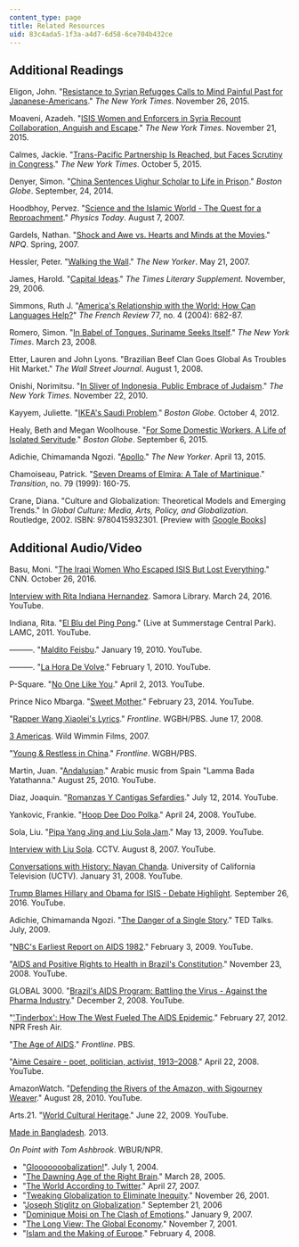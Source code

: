 ```yaml
---
content_type: page
title: Related Resources
uid: 83c4ada5-1f3a-a4d7-6d58-6ce704b432ce
---
```


Additional Readings
-------------------

Eligon, John. "[Resistance to Syrian Refugges Calls to Mind Painful Past for Japanese-Americans](https://www.nytimes.com/2015/11/27/us/for-japanese-americans-resistance-to-syrian-refugees-recalls-long-ago-fears.html?emc=edit_th_20151127&nl=todaysheadlines&nlid=36023456&_r=0)." _The New York Times_. November 26, 2015.

Moaveni, Azadeh. "[ISIS Women and Enforcers in Syria Recount Collaboration, Anguish and Escape](https://www.nytimes.com/2015/11/22/world/middleeast/isis-wives-and-enforcers-in-syria-recount-collaboration-anguish-and-escape.html?emc=edit_th_20151122&nl=todaysheadlines&nlid=36023456&_r=0)." _The New York Times_. November 21, 2015.

Calmes, Jackie. "[Trans-Pacific Partnership Is Reached, but Faces Scrutiny in Congress](https://www.nytimes.com/2015/10/06/business/trans-pacific-partnership-trade-deal-is-reached.html?emc=edit_th_20151006&nl=todaysheadlines&nlid=36023456&_r=0)." _The New York Times_. October 5, 2015.

Denyer, Simon. "[China Sentences Uighur Scholar to Life in Prison](http://www.bostonglobe.com/news/world/2014/09/23/china-sentences-moderate-uighur-scholar-life-prison-for-separatism/YLxf2wFBXly2PMNQM9s9JO/story.html)." _Boston Globe_. September, 24, 2014.

Hoodbhoy, Pervez. "[Science and the Islamic World - The Quest for a Reproachment](http://muslim-science.com/science-and-the-islamic-world-the-quest-for-a-reproachment-pervez-hoodbhoy/)." _Physics Today_. August 7, 2007.

Gardels, Nathan. "[Shock and Awe vs. Hearts and Minds at the Movies](http://www.digitalnpq.org/archive/2007_spring/03_gardels_medavoy.html)." _NPQ_. Spring, 2007.

Hessler, Peter. "[Walking the Wall](http://www.newyorker.com/magazine/2007/05/21/walking-the-wall)." _The New Yorker_. May 21, 2007.

James, Harold. "[Capital Ideas](http://www.the-tls.co.uk/articles/private/capital-ideas/)." _The Times Literary Supplement._ November, 29, 2006.

Simmons, Ruth J. "[America's Relationship with the World: How Can Languages Help?](http://www.jstor.org/stable/25479457)" _The French Review_ 77, no. 4 (2004): 682-87.

Romero, Simon. "[In Babel of Tongues, Suriname Seeks Itself](http://www.nytimes.com/2008/03/23/world/americas/23suriname.html?_r=1&ref=world&oref=slogin)." _The New York Times_. March 23, 2008.

Etter, Lauren and John Lyons. "Brazilian Beef Clan Goes Global As Troubles Hit Market." _The Wall Street Journal_. August 1, 2008.

Onishi, Norimitsu. "[In Sliver of Indonesia, Public Embrace of Judaism](http://www.nytimes.com/2010/11/23/world/asia/23indo.html?_r=1&emc=eta1)." _The New York Times_. November 22, 2010.

Kayyem, Juliette. "[IKEA's Saudi Problem](http://www.bostonglobe.com/opinion/editorials/2012/10/04/ikea-gives-saudi-arabia-pass/ylQI8VEqpmTtyU1qgS4DZI/story.html?event=event12)." _Boston Globe_. October 4, 2012.

Healy, Beth and Megan Woolhouse. "[For Some Domestic Workers, A Life of Isolated Servitude](http://www.bostonglobe.com/business/2015/09/05/domestic/QPgC2J1fczxkPVQl2ZxF8M/story.html)." _Boston Globe_. September 6, 2015.

Adichie, Chimamanda Ngozi. "[Apollo](http://www.newyorker.com/magazine/2015/04/13/apollo)." _The New Yorker_. April 13, 2015.

Chamoiseau, Patrick. "[Seven Dreams of Elmira: A Tale of Martinique](http://www.jstor.org/stable/2903192)." _Transition_, no. 79 (1999): 160-75.

Crane, Diana. "Culture and Globalization: Theoretical Models and Emerging Trends." In _Global Culture: Media, Arts, Policy, and Globalization_. Routledge, 2002. ISBN: 9780415932301. \[Preview with [Google Books](https://books.google.com/books?id=5M5DlUiscucC&lpg=PP1&pg=PA1#v=onepage&q&f=false)\]

Additional Audio/Video
----------------------

Basu, Moni. "[The Iraqi Women Who Escaped ISIS But Lost Everything](http://www.cnn.com/2016/10/26/middleeast/mosul-offensive-women-escaped-isis/index.html)." CNN. October 26, 2016.

[Interview with Rita Indiana Hernandez](https://www.youtube.com/watch?v=vI4Gj2w0Z0Q). Samora Library. March 24, 2016. YouTube.

Indiana, Rita. "[El Blu del Ping Pong](https://www.youtube.com/watch?v=Ip2Gf4dYBfU)." (Live at Summerstage Central Park). LAMC, 2011. YouTube.

———. "[Maldito Feisbu](https://www.youtube.com/watch?v=dx-IKrGvwpE)." January 19, 2010. YouTube.

———. "[La Hora De Volve](https://www.youtube.com/watch?v=osi1cMtfQCU)." February 1, 2010. YouTube.

P-Square. "[No One Like You](https://www.youtube.com/watch?v=7sbj_7mRyAg)." April 2, 2013. YouTube.

Prince Nico Mbarga. "[Sweet Mother](https://www.youtube.com/watch?v=XFqgZFdBJyU)." February 23, 2014. YouTube.

"[Rapper Wang Xiaolei's Lyrics](http://www.pbs.org/wgbh/pages/frontline/youngchina/music/lyrics.html)." _Frontline_. WGBH/PBS. June 17, 2008.

[3 Americas](http://www.wildwimminfilms.com/3-americas/). Wild Wimmin Films, 2007.

"[Young & Restless in China](http://www.pbs.org/wgbh/frontline/film/youngchina/)." _Frontline_. WGBH/PBS.

Martin, Juan. "[Andalusian](https://www.youtube.com/watch?v=qClCmd5zf9w)." Arabic music from Spain "Lamma Bada Yatathanna." August 25, 2010. YouTube.

Diaz, Joaquin. "[Romanzas Y Cantigas Sefardies](https://www.youtube.com/watch?v=NbJlOaPRuKc)." July 12, 2014. YouTube.

Yankovic, Frankie. "[Hoop Dee Doo Polka](https://www.youtube.com/watch?v=YXtHyydM5Ac)." April 24, 2008. YouTube.

Sola, Liu. "[Pipa Yang Jing and Liu Sola Jam](https://www.youtube.com/watch?v=bBq3urEWh4Q)." May 13, 2009. YouTube.

[Interview with Liu Sola](https://www.youtube.com/watch?v=ltEMH9DFvhw). CCTV. August 8, 2007. YouTube.

[Conversations with History: Nayan Chanda](https://www.youtube.com/watch?v=0EvriWgx4xo). University of California Television (UCTV). January 31, 2008. YouTube.

[Trump Blames Hillary and Obama for ISIS - Debate Highlight](https://www.youtube.com/watch?v=nJ5DZmg5_zg). September 26, 2016. YouTube.

Adichie, Chimamanda Ngozi. "[The Danger of a Single Story](http://www.ted.com/talks/chimamanda_adichie_the_danger_of_a_single_story)." TED Talks. July, 2009.

"[NBC's Earliest Report on AIDS 1982](https://www.youtube.com/watch?v=1LKJ5ZzzL0w)." February 3, 2009. YouTube.

"[AIDS and Positive Rights to Health in Brazil's Constitution](https://www.youtube.com/watch?v=96NlwmRAba8)." November 23, 2008. YouTube.

GLOBAL 3000. "[Brazil's AIDS Program: Battling the Virus - Against the Pharma Industry](https://www.youtube.com/watch?v=1tkmEMoopr8)." December 2, 2008. YouTube.

"['Tinderbox': How The West Fueled The AIDS Epidemic](http://www.npr.org/2012/02/27/147491878/tinderbox-how-the-west-fueled-the-aids-epidemic)." February 27, 2012. NPR Fresh Air.

"[The Age of AIDS](http://www.pbs.org/wgbh/pages/frontline/aids/)." _Frontline_. PBS.

"[Aime Cesaire - poet, politician, activist, 1913–2008](https://www.youtube.com/watch?v=dG8rvp0BmOg)." April 22, 2008. YouTube.

AmazonWatch. "[Defending the Rivers of the Amazon, with Sigourney Weaver](https://www.youtube.com/watch?v=K-seAAIsJLQ)." August 28, 2010. YouTube.

Arts.21. "[World Cultural Heritage](https://www.youtube.com/watch?v=vVU17GC2VPQ)." June 22, 2009. YouTube.

[Made in Bangladesh](http://topdocumentaryfilms.com/made-bangladesh/). 2013.

_On Point with Tom Ashbrook_. WBUR/NPR.

*   "[Glooooooobalization!](http://onpoint.legacy.wbur.org/2004/07/01/glooooooobalization)". July 1, 2004.
*   "[The Dawning Age of the Right Brain](http://onpoint.legacy.wbur.org/2005/03/28/the-dawning-age-of-the-right-brain)." March 28, 2005.
*   "[The World According to Twitter](http://onpoint.legacy.wbur.org/2007/04/27/the-world-according-to-twitter)." April 27, 2007.
*   "[Tweaking Globalization to Eliminate Inequity](http://onpoint.legacy.wbur.org/2001/11/26/tweaking-globalization-to-eliminate-inequity)." November 26, 2001.
*   "[Joseph Stiglitz on Globalization](http://onpoint.legacy.wbur.org/2006/09/21/joseph-stiglitz-on-globalization)." September 21, 2006
*   "[Dominique Moisi on The Clash of Emotions](http://onpoint.legacy.wbur.org/2007/01/09/the-clash-of-emotions)." January 9, 2007.
*   "[The Long View: The Global Economy](http://onpoint.legacy.wbur.org/2001/11/07/the-long-view-the-global-economy)." November 7, 2001.
*   "[Islam and the Making of Europe](http://onpoint.legacy.wbur.org/2008/02/04/islam-and-the-making-of-europe)." February 4, 2008.